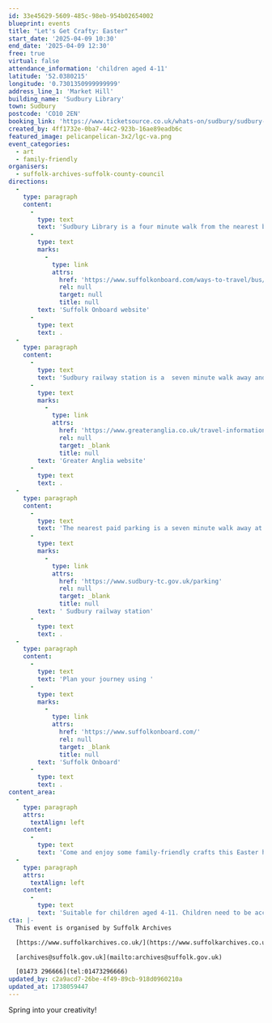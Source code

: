 ```yaml
---
id: 33e45629-5609-485c-98eb-954b02654002
blueprint: events
title: "Let's Get Crafty: Easter"
start_date: '2025-04-09 10:30'
end_date: '2025-04-09 12:30'
free: true
virtual: false
attendance_information: 'children aged 4-11'
latitude: '52.0380215'
longitude: '0.7301350999999999'
address_line_1: 'Market Hill'
building_name: 'Sudbury Library'
town: Sudbury
postcode: 'CO10 2EN'
booking_link: 'https://www.ticketsource.co.uk/whats-on/sudbury/sudbury-library/lets-get-crafty-easter-sudbury-library/2025-04-09/10:30/t-yaxavgz'
created_by: 4ff1732e-0ba7-44c2-923b-16ae89eadb6c
featured_image: pelicanpelican-3x2/lgc-va.png
event_categories:
  - art
  - family-friendly
organisers:
  - suffolk-archives-suffolk-county-council
directions:
  -
    type: paragraph
    content:
      -
        type: text
        text: 'Sudbury Library is a four minute walk from the nearest bus stop, and you can find up-to-date times on the '
      -
        type: text
        marks:
          -
            type: link
            attrs:
              href: 'https://www.suffolkonboard.com/ways-to-travel/bus/bus-timetable-updates/'
              rel: null
              target: null
              title: null
        text: 'Suffolk Onboard website'
      -
        type: text
        text: .
  -
    type: paragraph
    content:
      -
        type: text
        text: 'Sudbury railway station is a  seven minute walk away and you can find times on the '
      -
        type: text
        marks:
          -
            type: link
            attrs:
              href: 'https://www.greateranglia.co.uk/travel-information/station-information/suy'
              rel: null
              target: _blank
              title: null
        text: 'Greater Anglia website'
      -
        type: text
        text: .
  -
    type: paragraph
    content:
      -
        type: text
        text: 'The nearest paid parking is a seven minute walk away at'
      -
        type: text
        marks:
          -
            type: link
            attrs:
              href: 'https://www.sudbury-tc.gov.uk/parking'
              rel: null
              target: _blank
              title: null
        text: ' Sudbury railway station'
      -
        type: text
        text: .
  -
    type: paragraph
    content:
      -
        type: text
        text: 'Plan your journey using '
      -
        type: text
        marks:
          -
            type: link
            attrs:
              href: 'https://www.suffolkonboard.com/'
              rel: null
              target: _blank
              title: null
        text: 'Suffolk Onboard'
      -
        type: text
        text: .
content_area:
  -
    type: paragraph
    attrs:
      textAlign: left
    content:
      -
        type: text
        text: 'Come and enjoy some family-friendly crafts this Easter half-term. '
  -
    type: paragraph
    attrs:
      textAlign: left
    content:
      -
        type: text
        text: 'Suitable for children aged 4-11. Children need to be accompanied by an adult'
cta: |-
  This event is organised by Suffolk Archives

  [https://www.suffolkarchives.co.uk/](https://www.suffolkarchives.co.uk/)

  [archives@suffolk.gov.uk](mailto:archives@suffolk.gov.uk)

  [01473 296666](tel:01473296666)
updated_by: c2a9acd7-26be-4f49-89cb-918d0960210a
updated_at: 1738059447
---
```

Spring into your creativity!
